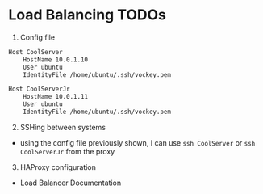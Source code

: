 # Load Balancing TODOs
1. Config file

```bash
Host CoolServer
    HostName 10.0.1.10
    User ubuntu
    IdentityFile /home/ubuntu/.ssh/vockey.pem

Host CoolServerJr
    HostName 10.0.1.11
    User ubuntu
    IdentityFile /home/ubuntu/.ssh/vockey.pem
```

2. SSHing between systems
- using the config file previously shown, I can use `ssh CoolServer` or `ssh CoolServerJr` from the proxy

3. HAProxy configuration
- Load Balancer Documentation
